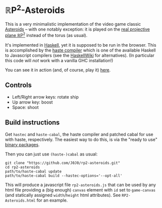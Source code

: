 # &#8477;P<sup>2</sup>-Asteroids
This is a very minimalistic implementation of the video game
classic [Asteroids][A] &ndash; with one notably exception:
it is played on the [real projective plane &#8477;P<sup>2</sup>][RP2]
instead of the torus (as usual).

It's implemented in [Haskell][H], yet it is supposed to be run in
the browser. This is accomplished by the [haste compiler][Hc] which
is one of the available Haskell to Javascript compilers (see the
[HaskellWiki][hs2js] for alternatives). (In particular this code
will _not_ work with a vanilla GHC installation!)

You can see it in action (and, of course, play it) [here][demo].

[A]: https://en.wikipedia.org/wiki/Asteroids_(video_game)
[RP2]: https://en.wikipedia.org/wiki/Real_projective_plane
[H]: https://www.haskell.org/
[Hc]: https://haste-lang.org/
[hs2js]: https://wiki.haskell.org/The_JavaScript_Problem#Haskell_-.3E_JS
[demo]: https://homepages.uni-regensburg.de/~prj05723/rp2-asteroids/


## Controls
* Left/Right arrow keys: rotate ship
* Up arrow key: boost
* Space: shoot


## Build instructions
Get `hastec` and `haste-cabal`, the haste compiler and patched cabal
for use with haste, respectively. The easiest way to do this, is via
the "ready to use" [binary packages][hbin].

Then you can just use `(haste-)cabal` as usual:
```
git clone "https://github.com/J0J0/rp2-asteroids.git"
cd rp2-asteroids
path/to/haste-cabal update
path/to/haste-cabal build --hastec-options='--opt-all'
```

This will produce a javascript file `rp2-asteroids.js` that can be
used by any html file providing a (big enough) `canvas` element
with `id` set to `game-canvas` (and statically assigned `width`/`height`
html attributes). See `RP2-Asteroids.html` for an example.

[hbin]: https://haste-lang.org/downloads/
